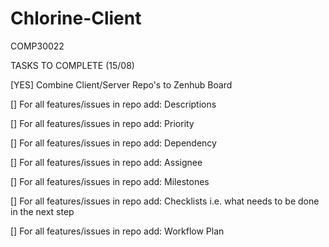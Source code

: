 # Chlorine-Client
COMP30022

TASKS TO COMPLETE (15/08)

[YES] Combine Client/Server Repo's to Zenhub Board

[] For all features/issues in repo add: Descriptions

[] For all features/issues in repo add: Priority

[] For all features/issues in repo add: Dependency

[] For all features/issues in repo add: Assignee

[] For all features/issues in repo add: Milestones

[] For all features/issues in repo add: Checklists i.e. what needs to be done in the next step 

[] For all features/issues in repo add: Workflow Plan 
